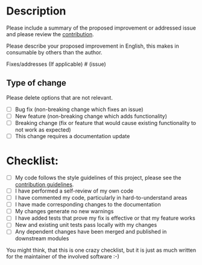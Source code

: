# Description

Please include a summary of the proposed improvement or addressed issue and please review the [contribution](https://github.com/jonasbn/macaliaser/blob/master/CONTRIBUTING.md).

Please describe your proposed improvement in English, this makes in consumable by others than the author.

Fixes/addresses (If applicable) # (issue)

## Type of change

Please delete options that are not relevant.

- [ ] Bug fix (non-breaking change which fixes an issue)
- [ ] New feature (non-breaking change which adds functionality)
- [ ] Breaking change (fix or feature that would cause existing functionality to not work as expected)
- [ ] This change requires a documentation update

# Checklist:

- [ ] My code follows the style guidelines of this project, please see the [contribution guidelines](https://github.com/jonasbn/macaliaser/blob/master/CONTRIBUTING.md).
- [ ] I have performed a self-review of my own code
- [ ] I have commented my code, particularly in hard-to-understand areas
- [ ] I have made corresponding changes to the documentation
- [ ] My changes generate no new warnings
- [ ] I have added tests that prove my fix is effective or that my feature works
- [ ] New and existing unit tests pass locally with my changes
- [ ] Any dependent changes have been merged and published in downstream modules

You might think, that this is one crazy checklist, but it is just as much written for the maintainer of the involved software :-)
